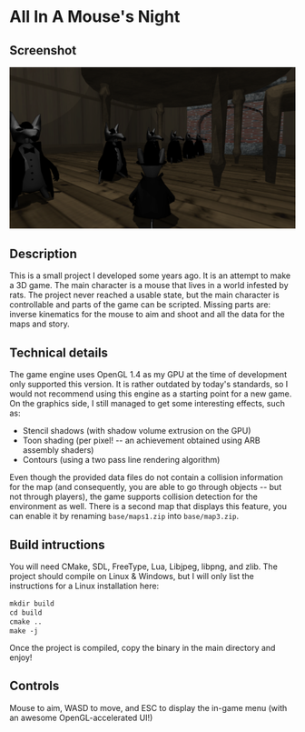 # All In A Mouse's Night

## Screenshot

![Screenshot](screenshot.png)

## Description

This is a small project I developed some years ago. It is an attempt to make a 3D game.
The main character is a mouse that lives in a world infested by rats.
The project never reached a usable state, but the main character is controllable and parts of the game can be scripted.
Missing parts are: inverse kinematics for the mouse to aim and shoot and all the data for the maps and story.

## Technical details

The game engine uses OpenGL 1.4 as my GPU at the time of development only supported this version.
It is rather outdated by today's standards, so I would not recommend using this engine as a starting point for a new game.
On the graphics side, I still managed to get some interesting effects, such as:

- Stencil shadows (with shadow volume extrusion on the GPU)
- Toon shading (per pixel! -- an achievement obtained using ARB assembly shaders)
- Contours (using a two pass line rendering algorithm)

Even though the provided data files do not contain a collision information for the map
(and consequently, you are able to go through objects -- but not through players), the game supports collision detection for the environment as well.
There is a second map that displays this feature, you can enable it by renaming `base/maps1.zip` into `base/map3.zip`.

## Build intructions

You will need CMake, SDL, FreeType, Lua, Libjpeg, libpng, and zlib.
The project should compile on Linux & Windows, but I will only list the instructions for a Linux installation here:

    mkdir build
    cd build
    cmake ..
    make -j

Once the project is compiled, copy the binary in the main directory and enjoy!

## Controls

Mouse to aim, WASD to move, and ESC to display the in-game menu (with an awesome OpenGL-accelerated UI!)

